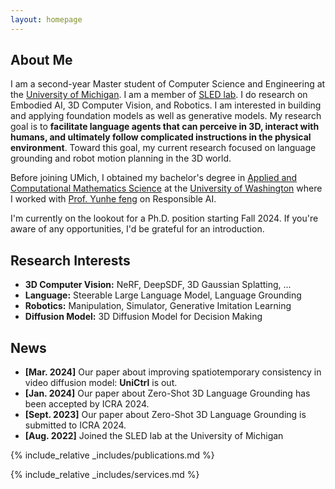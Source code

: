 ```yaml
---
layout: homepage
---
```


## About Me

I am a second-year Master student of Computer Science and Engineering at the [University of Michigan](https://umich.edu/). I am a member of [SLED lab](https://sled.eecs.umich.edu/). I do research on Embodied AI, 3D Computer Vision, and Robotics. I am interested in building and applying foundation models as well as generative models. My research goal is to **facilitate language agents that can perceive in 3D, interact with humans, and ultimately follow complicated instructions in the physical environment**. Toward this goal, my current research focused on language grounding and robot motion planning in the 3D world.

Before joining UMich, I obtained my bachelor's degree in [Applied and Computational Mathematics Science](https://acms.washington.edu/) at the [University of Washington](https://www.washington.edu/) where I worked with [Prof. Yunhe feng](https://yunhefeng.me/) on Responsible AI.

I'm currently on the lookout for a Ph.D. position starting Fall 2024. If you're aware of any opportunities, I'd be grateful for an introduction.
## Research Interests

- **3D Computer Vision:** NeRF, DeepSDF, 3D Gaussian Splatting, ...
- **Language:** Steerable Large Language Model, Language Grounding
- **Robotics:** Manipulation, Simulator, Generative Imitation Learning
- **Diffusion Model:** 3D Diffusion Model for Decision Making

## News

- **[Mar. 2024]** Our paper about improving spatiotemporary consistency in video diffusion model: **UniCtrl** is out.
- **[Jan. 2024]** Our paper about Zero-Shot 3D Language Grounding has been accepted by ICRA 2024.
- **[Sept. 2023]** Our paper about Zero-Shot 3D Language Grounding is submitted to ICRA 2024.
- **[Aug. 2022]** Joined the SLED lab at the University of Michigan

{% include_relative _includes/publications.md %}

{% include_relative _includes/services.md %}
